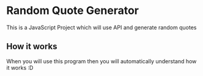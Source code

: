 # Random Quote Generator

This is a JavaScript Project which will use API and generate random quotes

## How it works

When you will use this program then you will automatically understand how it works :D







